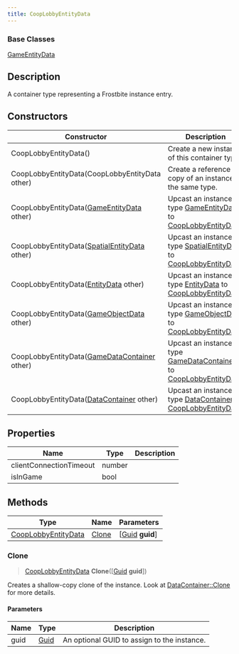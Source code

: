```yaml
---
title: CoopLobbyEntityData
---
```

### Base Classes

[GameEntityData](GameEntityData)

## Description

A container type representing a Frostbite instance entry.

## Constructors

| Constructor                                                                    | Description                                                                                                                   |
| ------------------------------------------------------------------------------ | ----------------------------------------------------------------------------------------------------------------------------- |
| CoopLobbyEntityData()                                                          | Create a new instance of this container type.                                                                                 |
| CoopLobbyEntityData(CoopLobbyEntityData other)                                 | Create a reference copy of an instance of the same type.                                                                      |
| CoopLobbyEntityData([GameEntityData](GameEntityData) other)                    | Upcast an instance of type [GameEntityData](GameEntityData) to [CoopLobbyEntityData](CoopLobbyEntityData).                    |
| CoopLobbyEntityData([SpatialEntityData](SpatialEntityData) other)              | Upcast an instance of type [SpatialEntityData](SpatialEntityData) to [CoopLobbyEntityData](CoopLobbyEntityData).              |
| CoopLobbyEntityData([EntityData](EntityData) other)                            | Upcast an instance of type [EntityData](EntityData) to [CoopLobbyEntityData](CoopLobbyEntityData).                            |
| CoopLobbyEntityData([GameObjectData](GameObjectData) other)                    | Upcast an instance of type [GameObjectData](GameObjectData) to [CoopLobbyEntityData](CoopLobbyEntityData).                    |
| CoopLobbyEntityData([GameDataContainer](GameDataContainer) other)              | Upcast an instance of type [GameDataContainer](GameDataContainer) to [CoopLobbyEntityData](CoopLobbyEntityData).              |
| CoopLobbyEntityData([DataContainer](/vext/ref/shared/class/datacontainer) other) | Upcast an instance of type [DataContainer](/vext/ref/shared/class/datacontainer) to [CoopLobbyEntityData](CoopLobbyEntityData). |

## Properties

| Name                    | Type   | Description |
| ----------------------- | ------ | ----------- |
| clientConnectionTimeout | number |             |
| isInGame                | bool   |             |

## Methods

| Type                                       | Name            | Parameters                                     |
| ------------------------------------------ | --------------- | ---------------------------------------------- |
| [CoopLobbyEntityData](CoopLobbyEntityData) | [Clone](#clone) | \[[Guid](/vext/ref/shared/class/guid) **guid**\] |

### Clone

> [CoopLobbyEntityData](CoopLobbyEntityData) **Clone**(\[[Guid](/vext/ref/shared/class/guid) **guid**\])

Creates a shallow-copy clone of the instance. Look at [DataContainer::Clone](/vext/ref/shared/class/datacontainer#clone) for more details.

#### Parameters

| Name | Type         | Description                                 |
| ---- | ------------ | ------------------------------------------- |
| guid | [Guid](Guid) | An optional GUID to assign to the instance. |
